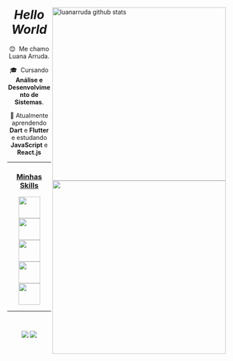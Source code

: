 <div>
  
  <a href="https://github.com/luanarruda">
    <img width="400px" align="right" src="https://github-readme-stats.vercel.app/api?username=luanarruda&show_icons=true&theme=omni&line_height=27" alt="luanarruda github stats"/>
  </a>  

  <h1 align="center"> <i>Hello World</i> </h1>

  <div align="center">
    
   😊 &nbsp;Me chamo Luana Arruda.
  
  🎓 &nbsp;Cursando **Análise e Desenvolvimento de Sistemas**.

  🌱&nbsp;Atualmente aprendendo **Dart** e **Flutter** e estudando **JavaScript** e **React.js**
  </div>

  <hr>

  <a href="[https://github.com/luanarruda]">
    <img width="400px"  align="right" src="https://github-readme-stats.vercel.app/api/top-langs/?username=luanarruda&hide=html&layout=compact&theme=omni" min-          width="468px" max-width="468px" width="468px" />
  
  <h3 align="center">Minhas Skills</h3>

  <div align="center">
    <img width="50px" src="https://skillicons.dev/icons?i=js" />
    <img width="50px" src="https://skillicons.dev/icons?i=react" />
    <img width="50px" src="https://skillicons.dev/icons?i=java" />
    <img width="50px" src="https://skillicons.dev/icons?i=dart" />
    <img width="50px" src="https://skillicons.dev/icons?i=flutter" />
  </div>  

  <hr>
  <br>

  <p >
    <div align="center">
      <a href="mailto:luanamarrudaa@gmail.com?subject=Questions" alt="Gmail">
        <img &nbsp; src="https://img.shields.io/badge/-Gmail-FF0000?style=flat-square&labelColor=FF0000&logo=gmail&logoColor=white&link=LINK-DO-SEU-EMAIL" /></a>

  <a href="https://www.linkedin.com/in/luanarruda/" alt="Linkedin">  
    <img &nbsp; src="https://img.shields.io/badge/-Linkedin-0e76a8?style=flat-square&logo=Linkedin&logoColor=white&link=LINK-DO-SEU-LINKEDIN" /></a>
  
  </div>
    
  </p>
</div>
